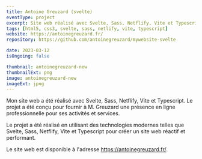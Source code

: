 ```yaml
---
title: Antoine Greuzard (svelte)
eventType: project
excerpt: Site web réalisé avec Svelte, Sass, Netflify, Vite et Typescript pour Antoine Greuzard.
tags: [html5, css3, svelte, sass, netlify, vite, typescript]
website: https://antoinegreuzard.fr/
repository: https://github.com/antoinegreuzard/mywebsite-svelte

date: 2023-03-12
isOngoing: false

thumbnail: antoinegreuzard-new
thumbnailExt: png
image: antoinegreuzard-new
imageExt: jpng
---
```


Mon site web a été réalisé avec Svelte, Sass, Netflify, Vite et Typescript. Le projet a été conçu pour fournir à M. Greuzard une présence en ligne professionnelle pour ses activités et services.

Le projet a été réalisé en utilisant des technologies modernes telles que Svelte, Sass, Netflify, Vite et Typescript pour créer un site web réactif et performant.

Le site web est disponible à l'adresse https://antoinegreuzard.fr/.
